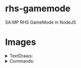 # rhs-gamemode
SA:MP RHS GameMode in NodeJS

# Images

<details> 
    <summary>TextDraws:</summary>
    <img src="https://i.imgur.com/tPOduxY.png"><br>
    <img src="https://i.imgur.com/MDa35SA.png"><br>
    <img src="https://i.imgur.com/ZkUuGSU.png">
</details>

<details> 
    <summary>Commands:</summary>
    <details>
        &nbsp;&nbsp;&nbsp;
        <summary>/Cmds</summary>
        <img src="https://i.imgur.com/Wu6D3fj.png"><br>
        <img src="https://i.imgur.com/9FSBO3m.png"><br>
        <img src="https://i.imgur.com/EDy8sbm.png">
    </details>
    <details>
        &nbsp;&nbsp;&nbsp;
        <summary>/CreateClan</summary>
        <img src="https://i.imgur.com/G9a9hs9.png"><br>
        <img src="https://i.imgur.com/cctJFmG.png"><br>
        <img src="https://i.imgur.com/PCxDnHA.png"><br>
        <img src="https://i.imgur.com/DYwvMGr.png"><br>
        <img src="https://i.imgur.com/jXaixdu.png"><br>
        <img src="https://i.imgur.com/qsTNXVV.png"><br>
        <img src="https://i.imgur.com/koPDE43.png"><br>
        <img src="https://i.imgur.com/T65Mavd.png"><br>
        <img src="https://i.imgur.com/cfgO3aN.png"><br>
        <img src="https://i.imgur.com/XkD2iz7.png"><br>
        <img src="https://i.imgur.com/uxzrkXX.png">
    </details>
    <details>
        &nbsp;&nbsp;&nbsp;
        <summary>/Stats</summary>
        <img src="https://i.imgur.com/6FGtuRt.png">
    </details>
    <details>
        &nbsp;&nbsp;&nbsp;
        <summary>/vCmds</summary>
        <img src="https://i.imgur.com/U9g4KMn.png">
    </details>
    <details>
        &nbsp;&nbsp;&nbsp;
        <summary>/aCmds</summary>
        <img src="https://i.imgur.com/HKVEUe0.png">
    </details>
    <details>
        &nbsp;&nbsp;&nbsp;
        <summary>/aStats</summary>
        <img src="https://i.imgur.com/nrJurXJ.png">
    </details>
    <details>
        &nbsp;&nbsp;&nbsp;
        <summary>/sPassword</summary>
        <img src="https://i.imgur.com/MHThkY9.png"><br>
        <img src="https://i.imgur.com/yl9ipCf.png">
    </details>
    <details>
        &nbsp;&nbsp;&nbsp;
        <summary>/Anim list</summary>
        <img src="https://i.imgur.com/PFofSvx.png">
    </details>
    <details>
        &nbsp;&nbsp;&nbsp;
        <summary>/Admins</summary>
        <img src="https://i.imgur.com/mBJVvZj.png">
    </details>
    <details>
        &nbsp;&nbsp;&nbsp;
        <summary>/Vips</summary>
        <img src="https://i.imgur.com/NtHbaAM.png">
    </details>
</details>